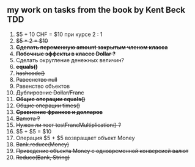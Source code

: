 my work on tasks from the book by Kent Beck TDD
-----------------------------------
1. $5 + 10 CHF = $10 при курсе 2 : 1
2. ~~$5 * 2 = $10~~
3. **~~Сделать переменную amount закрытым членом класса~~**
4. ~~**Побочные эффекты в класее Dollar ?**~~
5. Сделать округление денежных величин?
6. ~~**equals()**~~
7. ~~hashcode()~~
8. ~~Равеснство null~~
9. Равенство объектов
10. ~~Дублировние Dollar/Franc~~
11. **~~Общие операции equals()~~**
12. ~~Общие операции times()~~
13. **~~Сравнение франков и долларов~~**
14. ~~Валюта ?~~
15. ~~Нужен ли тест testFrancMultiplication() ?~~
16. $5 + $5 = $10
17. Операция $5 + $5 возвращает объект Money
18. ~~Bank.reduce(Money)~~
19. ~~Приведение объекта Money с одновременной конверсией валют~~
20. ~~Reduce(Bank, String)~~
